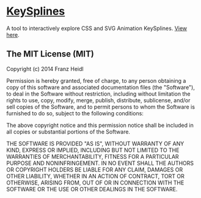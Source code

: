 # [KeySplines](http://franzheidl.github.io/keysplines/ "KeySplines - A tool to interactively explore CSS and SVG Animation KeySplines")

A tool to interactively explore CSS and SVG Animation KeySplines. [View here](http://franzheidl.github.io/keysplines/ "KeySplines - A tool to interactively explore CSS and SVG Animation KeySplines").


The MIT License (MIT)
---


Copyright (c) 2014 Franz Heidl

Permission is hereby granted, free of charge, to any person obtaining a copy
of this software and associated documentation files (the "Software"), to deal
in the Software without restriction, including without limitation the rights
to use, copy, modify, merge, publish, distribute, sublicense, and/or sell
copies of the Software, and to permit persons to whom the Software is
furnished to do so, subject to the following conditions:

The above copyright notice and this permission notice shall be included in
all copies or substantial portions of the Software.

THE SOFTWARE IS PROVIDED "AS IS", WITHOUT WARRANTY OF ANY KIND, EXPRESS OR
IMPLIED, INCLUDING BUT NOT LIMITED TO THE WARRANTIES OF MERCHANTABILITY,
FITNESS FOR A PARTICULAR PURPOSE AND NONINFRINGEMENT. IN NO EVENT SHALL THE
AUTHORS OR COPYRIGHT HOLDERS BE LIABLE FOR ANY CLAIM, DAMAGES OR OTHER
LIABILITY, WHETHER IN AN ACTION OF CONTRACT, TORT OR OTHERWISE, ARISING FROM,
OUT OF OR IN CONNECTION WITH THE SOFTWARE OR THE USE OR OTHER DEALINGS IN
THE SOFTWARE.